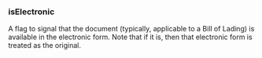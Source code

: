 ### isElectronic

A flag to signal that the document (typically, applicable to a Bill of Lading) is available in the electronic form. Note that if it is, then that electronic form is treated as the original.